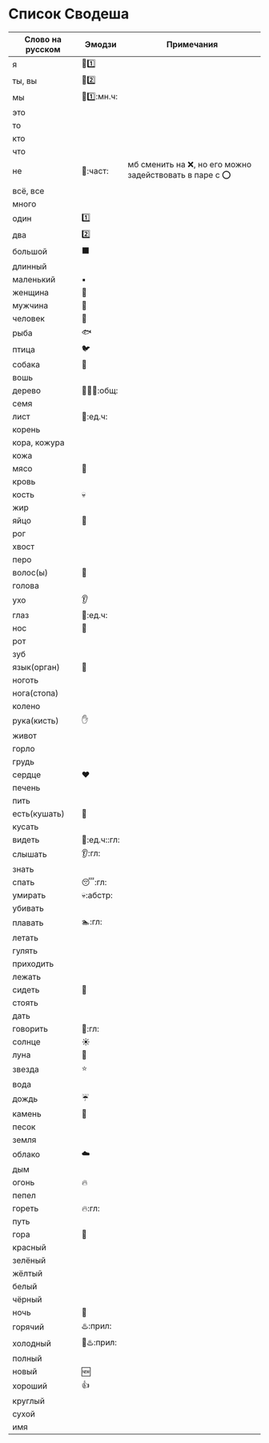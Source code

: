 # Список Сводеша

Слово на русском | Эмодзи | Примечания
-----------------|--------|-----------
я | :bust_in_silhouette::one: |
ты, вы | :bust_in_silhouette::two: |
мы | :busts_in_silhouette::one::мн.ч: |
это | |
то | |
кто | |
что | |
не | :no_entry_sign::част: | мб сменить на :x:, но его можно задействовать в паре с :o:
всё, все | |
много | |
один | :one:|
два | :two:|
большой | :black_large_square: |
длинный | |
маленький | :black_small_square: |
женщина | :woman:|
мужчина | :man:|
человек | :bust_in_silhouette: |
рыба | :fish:|
птица | :bird:|
собака | :dog:|
вошь | |
дерево |:palm_tree::evergreen_tree::deciduous_tree::общ: |
семя | |
лист | :leaves::ед.ч: |
корень | |
кора, кожура | |
кожа | |
мясо | :meat_on_bone: |
кровь | |
кость | :skull: |
жир | |
яйцо | :egg:|
рог | |
хвост | |
перо | |
волос(ы) | :haircut: |
голова | |
ухо | :ear:|
глаз | :eyes::ед.ч:|
нос | :nose:|
рот | |
зуб | |
язык(орган) | :tongue: |
ноготь | |
нога(стопа) | |
колено | |
рука(кисть) | :hand: |
живот | |
горло | |
грудь | |
сердце | :heart:|
печень | |
пить | |
есть(кушать) | :fork_and_knife: |
кусать | |
видеть | :eyes::ед.ч::гл: |
слышать | :ear::гл: |
знать | |
спать | :sleeping::гл: |
умирать | :skull::абстр: |
убивать | |
плавать | :swimmer::гл: |
летать | |
гулять | |
приходить | |
лежать | |
сидеть | :seat: |
стоять | |
дать | |
говорить | :speech_balloon::гл: |
солнце | :sunny:|
луна | :crescent_moon:|
звезда | :star:|
вода | |
дождь | :umbrella: |
камень | :moyai: |
песок | |
земля | |
облако | :cloud: |
дым | |
огонь | :fire: |
пепел | |
гореть | :fire::гл: |
путь | |
гора | :mount_fuji: |
красный | |
зелёный | |
жёлтый | |
белый | |
чёрный | |
ночь | :bridge_at_night: |
горячий | :hotsprings::прил: |
холодный | :no_entry_sign::hotsprings::прил: |
полный | |
новый | :new:|
хороший | :+1: |
круглый | |
сухой | |
имя | |
